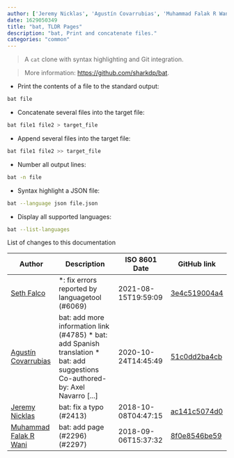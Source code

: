 ```yaml
---
author: ['Jeremy Nicklas', 'Agustín Covarrubias', 'Muhammad Falak R Wani', 'Seth Falco']
date: 1629050349
title: "bat, TLDR Pages"
description: "bat, Print and concatenate files."
categories: "common"
---
```

> A `cat` clone with syntax highlighting and Git integration.

> More information: <https://github.com/sharkdp/bat>.

- Print the contents of a file to the standard output:

```bash
bat file
```

- Concatenate several files into the target file:

```bash
bat file1 file2 > target_file
```

- Append several files into the target file:

```bash
bat file1 file2 >> target_file
```

- Number all output lines:

```bash
bat -n file
```

- Syntax highlight a JSON file:

```bash
bat --language json file.json
```

- Display all supported languages:

```bash
bat --list-languages
```
List of changes to this documentation


Author | Description | ISO 8601 Date | GitHub link
------|-----|-----|-----
[Seth Falco](mailto:seth@falco.fun) | *: fix errors reported by languagetool (#6069) | 2021-08-15T19:59:09 | [3e4c519004a4](https://github.com/tldr-pages/tldr/commit/3e4c519004a471c861cdc609fd7239ee3355671c)
[Agustín Covarrubias](mailto:agucova@gmail.com) | bat: add more information link (#4785) * bat: add Spanish translation * bat: add suggestions Co-authored-by: Axel Navarro [...] | 2020-10-24T14:45:49 | [51c0dd2ba4cb](https://github.com/tldr-pages/tldr/commit/51c0dd2ba4cbce05ceed443399619c0f53ab4c31)
[Jeremy Nicklas](mailto:jeremywnicklas@gmail.com) | bat: fix a typo (#2413) | 2018-10-08T04:47:15 | [ac141c5074d0](https://github.com/tldr-pages/tldr/commit/ac141c5074d0a8a937f345d24ffb8c82bd56495f)
[Muhammad Falak R Wani](mailto:falakreyaz@gmail.com) | bat: add page (#2296) (#2297) | 2018-09-06T15:37:32 | [8f0e8546be59](https://github.com/tldr-pages/tldr/commit/8f0e8546be59f8b55b4589fb6145a503ce9d0894)


